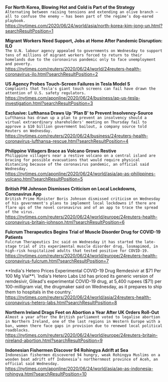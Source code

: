 **For North Korea, Blowing Hot and Cold is Part of the Strategy**\
`Alternating between raising tensions and ​​extending an olive branch​ — all to confuse the enemy — has been part of the regime’s dog-eared playbook. ​`\
https://nytimes.com/2020/06/24/world/asia/north-korea-kim-jong-un.html?searchResultPosition=1

**Migrant Workers Need Support, Jobs at Home After Pandemic Disruption: ILO**\
`The U.N. labour agency appealed to governments on Wednesday to support tens of millions of migrant workers forced to return to their homelands due to the coronavirus pandemic only to face unemployment and poverty.`\
https://nytimes.com/reuters/2020/06/24/world/24reuters-health-coronavirus-ilo.html?searchResultPosition=2

**US Agency Probes Touch-Screen Failures in Tesla Model S**\
`Complaints that Tesla's giant touch screens can fail have drawn the attention of U.S. safety regulators.`\
https://nytimes.com/aponline/2020/06/24/business/ap-us-tesla-investigation.html?searchResultPosition=3

**Exclusive: Lufthansa Draws Up 'Plan B' to Prevent Insolvency-Source**\
`Lufthansa has drawn up a plan to prevent an insolvency should a virtual extraordinary shareholders' meeting on Thursday fail to approve a $10 billion government bailout, a company source told Reuters on Wednesday.`\
https://nytimes.com/reuters/2020/06/24/business/24reuters-health-coronavirus-lufthansa-rescue.html?searchResultPosition=4

**Philippine Villagers Brace as Volcano Grows Restive**\
`Philippine villagers near a restive volcano on a central island are bracing for possible evacuations that would require physical distancing because of the coronavirus pandemic, an official said Wednesday.`\
https://nytimes.com/aponline/2020/06/24/world/asia/ap-as-philippines-volcano.html?searchResultPosition=5

**British PM Johnson Dismisses Criticism on Local Lockdowns, Coronavirus App**\
`British Prime Minister Boris Johnson dismissed criticism on Wednesday of his government's plans to implement local lockdowns if there are flare ups of the novel coronavirus and of an app to trace the spread of the virus.`\
https://nytimes.com/reuters/2020/06/24/world/europe/24reuters-health-coronavirus-britain-johnson.html?searchResultPosition=6

**Fulcrum Therapeutics Begins Trial of Muscle Disorder Drug for COVID-19 Patients**\
`Fulcrum Therapeutics Inc said on Wednesday it has started the late-stage trial of its experimental muscle disorder drug, losmapimod, in high-risk hospitalized adults that tested positive for COVID-19.`\
https://nytimes.com/reuters/2020/06/24/world/europe/24reuters-health-coronavirus-fulcrum.html?searchResultPosition=7

**India's Hetero Prices Experimental COVID-19 Drug Remdesivir at $71 Per 100 Mg Vial**\
`India's Hetero Labs Ltd has priced its generic version of remdesivir, Gilead's experimental COVID-19 drug, at 5,400 rupees ($71) per 100-milligram vial, the drugmaker said on Wednesday, as it prepares to ship them to hospitals in the country.`\
https://nytimes.com/reuters/2020/06/24/world/asia/24reuters-health-coronavirus-hetero-labs.html?searchResultPosition=8

**Northern Ireland Drags Feet on Abortion a Year After UK Orders Roll-Out**\
`Almost a year after the British parliament voted to legalise abortion in Northern Ireland, one of the last regions in Western Europe with a ban, women there face gaps in provision due to renewed local political roadblocks.`\
https://nytimes.com/reuters/2020/06/24/world/europe/24reuters-britain-nireland-abortion.html?searchResultPosition=9

**Indonesian Fishermen Discover 94 Rohingya Adrift at Sea**\
`Indonesian fishermen discovered 94 hungry, weak Rohingya Muslims on a wooden boat adrift off Indonesia’s northernmost province of Aceh, an official said Wednesday.`\
https://nytimes.com/aponline/2020/06/24/world/asia/ap-as-indonesia-rohingya.html?searchResultPosition=10

